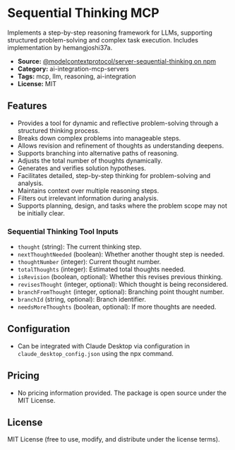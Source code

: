 # Sequential Thinking MCP

Implements a step-by-step reasoning framework for LLMs, supporting structured problem-solving and complex task execution. Includes implementation by hemangjoshi37a.

- **Source:** [@modelcontextprotocol/server-sequential-thinking on npm](https://www.npmjs.com/package/@modelcontextprotocol/server-sequential-thinking)
- **Category:** ai-integration-mcp-servers
- **Tags:** mcp, llm, reasoning, ai-integration
- **License:** MIT

## Features
- Provides a tool for dynamic and reflective problem-solving through a structured thinking process.
- Breaks down complex problems into manageable steps.
- Allows revision and refinement of thoughts as understanding deepens.
- Supports branching into alternative paths of reasoning.
- Adjusts the total number of thoughts dynamically.
- Generates and verifies solution hypotheses.
- Facilitates detailed, step-by-step thinking for problem-solving and analysis.
- Maintains context over multiple reasoning steps.
- Filters out irrelevant information during analysis.
- Supports planning, design, and tasks where the problem scope may not be initially clear.

### Sequential Thinking Tool Inputs
- `thought` (string): The current thinking step.
- `nextThoughtNeeded` (boolean): Whether another thought step is needed.
- `thoughtNumber` (integer): Current thought number.
- `totalThoughts` (integer): Estimated total thoughts needed.
- `isRevision` (boolean, optional): Whether this revises previous thinking.
- `revisesThought` (integer, optional): Which thought is being reconsidered.
- `branchFromThought` (integer, optional): Branching point thought number.
- `branchId` (string, optional): Branch identifier.
- `needsMoreThoughts` (boolean, optional): If more thoughts are needed.

## Configuration
- Can be integrated with Claude Desktop via configuration in `claude_desktop_config.json` using the npx command.

## Pricing
- No pricing information provided. The package is open source under the MIT License.

## License
MIT License (free to use, modify, and distribute under the license terms).